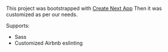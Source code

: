 This project was bootstrapped with [Create Next App](https://github.com/segmentio/create-next-app)
Then it was customized as per our needs. 

Supports:
  - Sass
  - Customized Airbnb eslinting